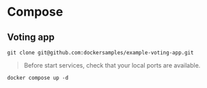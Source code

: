 # Compose

## Voting app
```shell
git clone git@github.com:dockersamples/example-voting-app.git
```

> Before start services, check that your local ports are available.

```shell
docker compose up -d
```
